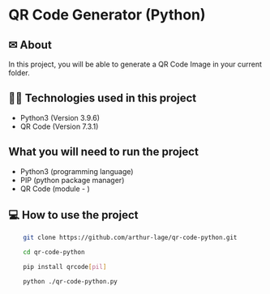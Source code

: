 # QR Code Generator (Python)

## ✉ About 

In this project, you will be able to generate a QR Code Image in your current folder.

## 👨‍💻 Technologies used in this project

- Python3 (Version 3.9.6)
- QR Code (Version 7.3.1)

## What you will need to run the project

- Python3 (programming language)
- PIP (python package manager)
- QR Code (module - )

## 💻 How to use the project

```bash
    git clone https://github.com/arthur-lage/qr-code-python.git

    cd qr-code-python

    pip install qrcode[pil]

    python ./qr-code-python.py
```